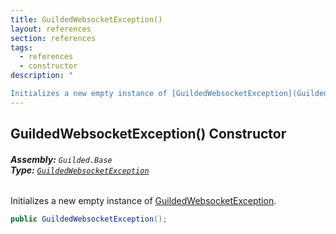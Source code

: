 ```yaml
---
title: GuildedWebsocketException()
layout: references
section: references
tags:
  - references
  - constructor
description: "

Initializes a new empty instance of [GuildedWebsocketException](GuildedWebsocketException 'Guilded.Base.GuildedWebsocketException')."
---
```


## GuildedWebsocketException() Constructor
###### **Assembly:** `Guilded.Base`<br/>**Type:** [`GuildedWebsocketException`](GuildedWebsocketException 'Guilded.Base.GuildedWebsocketException')

Initializes a new empty instance of [GuildedWebsocketException](GuildedWebsocketException 'Guilded.Base.GuildedWebsocketException').

```csharp
public GuildedWebsocketException();
```